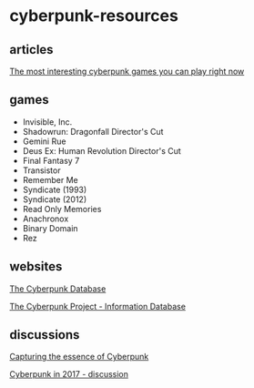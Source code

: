 # cyberpunk-resources

## articles

[The most interesting cyberpunk games you can play right now](http://www.gamesradar.com/best-cyberpunk-games/)

## games

* Invisible, Inc.
* Shadowrun: Dragonfall Director's Cut
* Gemini Rue
* Deus Ex: Human Revolution Director's Cut
* Final Fantasy 7
* Transistor
* Remember Me
* Syndicate (1993)
* Syndicate (2012)
* Read Only Memories
* Anachronox
* Binary Domain
* Rez

## websites

[The Cyberpunk Database](https://cyberpunkdatabase.net/)

[The Cyberpunk Project - Information Database](http://project.cyberpunk.ru/idb/)

## discussions

[Capturing the essence of Cyberpunk](https://scifi.stackexchange.com/questions/2383/capturing-the-essence-of-cyberpunk/2384)

[Cyberpunk in 2017 - discussion](https://www.reddit.com/r/Cyberpunk/comments/6d0vxo/cyberpunk_in_2017_discussion/)
